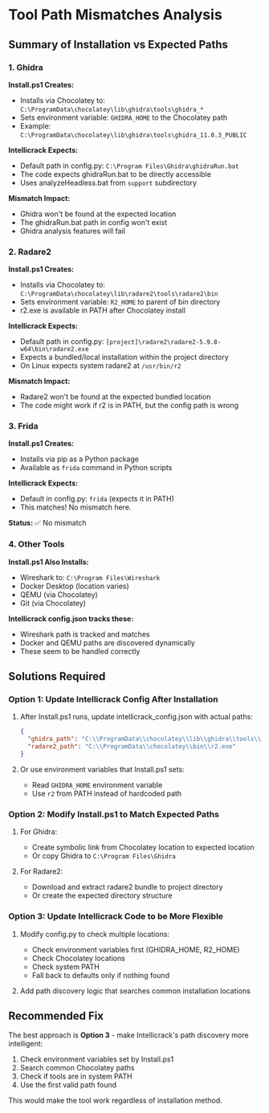# Tool Path Mismatches Analysis

## Summary of Installation vs Expected Paths

### 1. **Ghidra**

**Install.ps1 Creates:**
- Installs via Chocolatey to: `C:\ProgramData\chocolatey\lib\ghidra\tools\ghidra_*`
- Sets environment variable: `GHIDRA_HOME` to the Chocolatey path
- Example: `C:\ProgramData\chocolatey\lib\ghidra\tools\ghidra_11.0.3_PUBLIC`

**Intellicrack Expects:**
- Default path in config.py: `C:\Program Files\Ghidra\ghidraRun.bat`
- The code expects ghidraRun.bat to be directly accessible
- Uses analyzeHeadless.bat from `support` subdirectory

**Mismatch Impact:**
- Ghidra won't be found at the expected location
- The ghidraRun.bat path in config won't exist
- Ghidra analysis features will fail

### 2. **Radare2**

**Install.ps1 Creates:**
- Installs via Chocolatey to: `C:\ProgramData\chocolatey\lib\radare2\tools\radare2\bin`
- Sets environment variable: `R2_HOME` to parent of bin directory
- r2.exe is available in PATH after Chocolatey install

**Intellicrack Expects:**
- Default path in config.py: `[project]\radare2\radare2-5.9.8-w64\bin\radare2.exe`
- Expects a bundled/local installation within the project directory
- On Linux expects system radare2 at `/usr/bin/r2`

**Mismatch Impact:**
- Radare2 won't be found at the expected bundled location
- The code might work if r2 is in PATH, but the config path is wrong

### 3. **Frida**

**Install.ps1 Creates:**
- Installs via pip as a Python package
- Available as `frida` command in Python scripts

**Intellicrack Expects:**
- Default in config.py: `frida` (expects it in PATH)
- This matches! No mismatch here.

**Status:** ✅ No mismatch

### 4. **Other Tools**

**Install.ps1 Also Installs:**
- Wireshark to: `C:\Program Files\Wireshark`
- Docker Desktop (location varies)
- QEMU (via Chocolatey)
- Git (via Chocolatey)

**Intellicrack config.json tracks these:**
- Wireshark path is tracked and matches
- Docker and QEMU paths are discovered dynamically
- These seem to be handled correctly

## Solutions Required

### Option 1: Update Intellicrack Config After Installation

1. After Install.ps1 runs, update intellicrack_config.json with actual paths:
   ```json
   {
     "ghidra_path": "C:\\ProgramData\\chocolatey\\lib\\ghidra\\tools\\ghidra_11.0.3_PUBLIC\\ghidraRun.bat",
     "radare2_path": "C:\\ProgramData\\chocolatey\\bin\\r2.exe"
   }
   ```

2. Or use environment variables that Install.ps1 sets:
   - Read `GHIDRA_HOME` environment variable
   - Use `r2` from PATH instead of hardcoded path

### Option 2: Modify Install.ps1 to Match Expected Paths

1. For Ghidra:
   - Create symbolic link from Chocolatey location to expected location
   - Or copy Ghidra to `C:\Program Files\Ghidra`

2. For Radare2:
   - Download and extract radare2 bundle to project directory
   - Or create the expected directory structure

### Option 3: Update Intellicrack Code to be More Flexible

1. Modify config.py to check multiple locations:
   - Check environment variables first (GHIDRA_HOME, R2_HOME)
   - Check Chocolatey locations
   - Check system PATH
   - Fall back to defaults only if nothing found

2. Add path discovery logic that searches common installation locations

## Recommended Fix

The best approach is **Option 3** - make Intellicrack's path discovery more intelligent:

1. Check environment variables set by Install.ps1
2. Search common Chocolatey paths
3. Check if tools are in system PATH
4. Use the first valid path found

This would make the tool work regardless of installation method.
